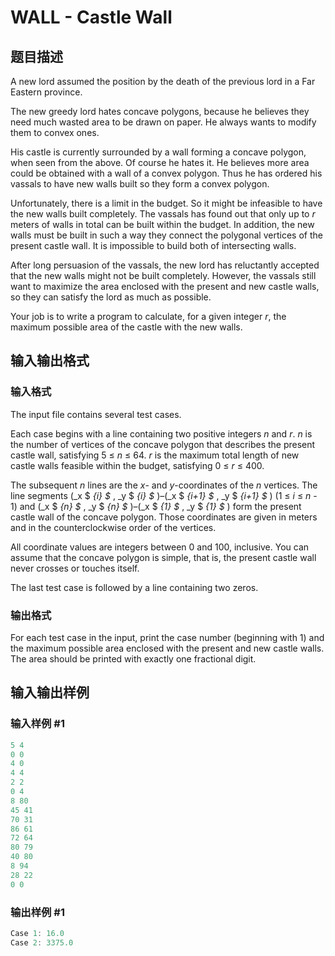 # WALL - Castle Wall

## 题目描述

A new lord assumed the position by the death of the previous lord in a Far Eastern province.

The new greedy lord hates concave polygons, because he believes they need much wasted area to be drawn on paper. He always wants to modify them to convex ones.

His castle is currently surrounded by a wall forming a concave polygon, when seen from the above. Of course he hates it. He believes more area could be obtained with a wall of a convex polygon. Thus he has ordered his vassals to have new walls built so they form a convex polygon.

Unfortunately, there is a limit in the budget. So it might be infeasible to have the new walls built completely. The vassals has found out that only up to _r_ meters of walls in total can be built within the budget. In addition, the new walls must be built in such a way they connect the polygonal vertices of the present castle wall. It is impossible to build both of intersecting walls.

After long persuasion of the vassals, the new lord has reluctantly accepted that the new walls might not be built completely. However, the vassals still want to maximize the area enclosed with the present and new castle walls, so they can satisfy the lord as much as possible.

Your job is to write a program to calculate, for a given integer _r_, the maximum possible area of the castle with the new walls.

## 输入输出格式

### 输入格式

The input file contains several test cases.

Each case begins with a line containing two positive integers _n_ and _r_. _n_ is the number of vertices of the concave polygon that describes the present castle wall, satisfying 5 ≤ _n_ ≤ 64. _r_ is the maximum total length of new castle walls feasible within the budget, satisfying 0 ≤ _r_ ≤ 400.

The subsequent _n_ lines are the _x_- and _y_-coordinates of the _n_ vertices. The line segments (_x $ _{i} $_ , _y $ _{i} $_ )–(_x $ _{i+1} $_ , _y $ _{i+1} $_ ) (1 ≤ _i_ ≤ _n_ - 1) and (_x $ _{n} $_ , _y $ _{n} $_ )–(_x $ _{1} $_ , _y $ _{1} $_ ) form the present castle wall of the concave polygon. Those coordinates are given in meters and in the counterclockwise order of the vertices.

All coordinate values are integers between 0 and 100, inclusive. You can assume that the concave polygon is simple, that is, the present castle wall never crosses or touches itself.

The last test case is followed by a line containing two zeros.

### 输出格式

For each test case in the input, print the case number (beginning with 1) and the maximum possible area enclosed with the present and new castle walls. The area should be printed with exactly one fractional digit.

## 输入输出样例

### 输入样例 #1

```cpp
5 4
0 0
4 0
4 4
2 2
0 4
8 80
45 41
70 31
86 61
72 64
80 79
40 80
8 94
28 22
0 0
```


### 输出样例 #1

```cpp
Case 1: 16.0
Case 2: 3375.0
```



